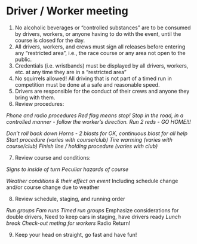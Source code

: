 # Driver / Worker meeting

1. No alcoholic beverages or “controlled substances” are to be consumed by drivers, workers, or anyone having to do with the event, until the course is closed for the day.
2. All drivers, workers, and crews must sign all releases before entering any “restricted area”, i.e., the race course or any area not open to the public.
3. Credentials (i.e. wristbands) must be displayed by all drivers, workers, etc. at any time they are in a “restricted area”
4. No squirrels allowed! All driving that is not part of a timed run in competition must be done at a safe and reasonable speed.
5. Drivers are responsible for the conduct of their crews and anyone they bring with them.
6. Review procedures:

_Phone and radio procedures
Red flag means stop! Stop in the road, in a controlled manner - follow the worker’s direction. Run 2 reds - GO HOME!!!_

_Don’t roll back down
Horns - 2 blasts for OK, continuous blast for all help
Start procedure (varies with course/club)
Tire warming (varies with course/club)
Finish line / holding procedure (varies with club)_

7. Review course and conditions:

_Signs to inside of turn
Peculiar hazards of course_


_Weather conditions & their effect on event_
Including schedule change and/or course change due to weather

8. Review schedule, staging, and running order

_Run groups
Fam runs
Timed run groups_
Emphasize considerations for double drivers,
Need to keep cars in staging, have drivers ready
_Lunch break
Check-out meting for workers_
Radio Return!

9. Keep your head on straight, go fast and have fun!
